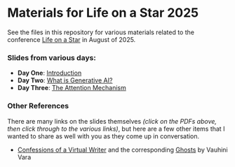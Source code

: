 # Materials for Life on a Star 2025

See the files in this repository for various materials related to the conference [Life on a Star](https://lifeonastar.org/loas-1/) in August of 2025.

### Slides from various days:
* **Day One**: [Introduction](Day_1_Intro.pdf)
* **Day Two**: [What is Generative AI?](Day_2_What_are_LLMs.pdf)
* **Day Three**: [The Attention Mechanism](Day_3_Attention.pdf)

### Other References
There are many links on the slides themselves _(click on the PDFs above, then click through to the various links)_, but here are a few other items that I wanted to share as well with you as they come up in conversation.
* [Confessions of a Virtual Writer](https://www.wired.com/story/confessions-viral-ai-writer-chatgpt/) and the corresponding [Ghosts](https://www.thebeliever.net/ghosts/) by Vauhini Vara